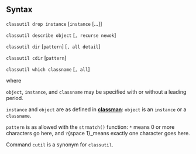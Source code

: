 ## Syntax

`classutil drop instance` \[`instance` \[...\]\]

`classutil describe object` \[`, recurse newok`\]

`classutil dir` \[`pattern`\] \[`, all detail`\]

`classutil cdir` \[`pattern`\]

`classutil which classname` \[`, all`\]

where

`object`, `instance`, and `classname` may be specified with or without a
leading period.

`instance` and `object` are as defined in
[<strong>classman</strong>](http://www.stata.com/help.cgi?classman):
`object` is an `instance` or a `classname`.

`pattern` is as allowed with the `strmatch()` function: `*` means 0 or
more characters go here, and `?`<span options="1">{space 1}_means
exactly one character goes here.

Command `cutil` is a synonym for `classutil`.
